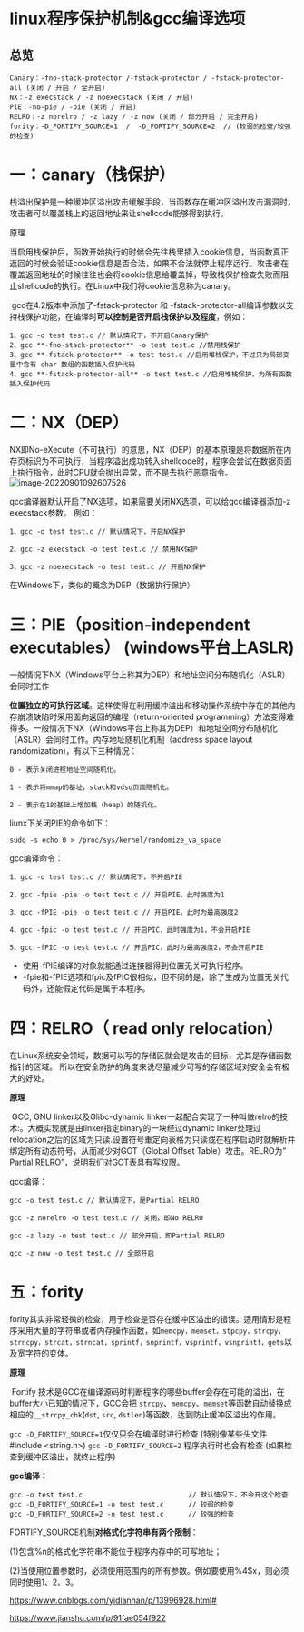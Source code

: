 # linux程序保护机制&gcc编译选项

## 总览

```
Canary：-fno-stack-protector /-fstack-protector / -fstack-protector-all (关闭 / 开启 / 全开启)
NX：-z execstack / -z noexecstack (关闭 / 开启)
PIE：-no-pie / -pie (关闭 / 开启)
RELRO：-z norelro / -z lazy / -z now (关闭 / 部分开启 / 完全开启)
fority：-D_FORTIFY_SOURCE=1  /  -D_FORTIFY_SOURCE=2 	// (较弱的检查/较强的检查)
```



# 一：canary（栈保护）

​		栈溢出保护是一种缓冲区溢出攻击缓解手段，当函数存在缓冲区溢出攻击漏洞时，攻击者可以覆盖栈上的返回地址来让shellcode能够得到执行。

原理

​		当启用栈保护后，函数开始执行的时候会先往栈里插入cookie信息，当函数真正返回的时候会验证cookie信息是否合法，如果不合法就停止程序运行。攻击者在覆盖返回地址的时候往往也会将cookie信息给覆盖掉，导致栈保护检查失败而阻止shellcode的执行。在Linux中我们将cookie信息称为canary。

​	gcc在4.2版本中添加了-fstack-protector 和 -fstack-protector-all编译参数以支持栈保护功能，在编译时**可以控制是否开启栈保护以及程度**，例如：

```
1、gcc -o test test.c // 默认情况下，不开启Canary保护
2、gcc **-fno-stack-protector** -o test test.c //禁用栈保护
3、gcc **-fstack-protector** -o test test.c //启用堆栈保护，不过只为局部变量中含有 char 数组的函数插入保护代码
4、gcc **-fstack-protector-all** -o test test.c //启用堆栈保护，为所有函数插入保护代码
```

# 二：NX（DEP）

​	NX即No-eXecute（不可执行）的意思，NX（DEP）的基本原理是将数据所在内存页标识为不可执行，当程序溢出成功转入shellcode时，程序会尝试在数据页面上执行指令，此时CPU就会抛出异常，而不是去执行恶意指令。![image-20220901092607526](C:\Users\jinwe\AppData\Roaming\Typora\typora-user-images\image-20220901092607526.png)

gcc编译器默认开启了NX选项，如果需要关闭NX选项，可以给gcc编译器添加-z execstack参数。 例如：

```
1、gcc -o test test.c // 默认情况下，开启NX保护

2、gcc -z execstack -o test test.c // 禁用NX保护

3、gcc -z noexecstack -o test test.c // 开启NX保护
```

在Windows下，类似的概念为DEP（数据执行保护）

# 三：PIE（position-independent executables）    (windows平台上ASLR)

 一般情况下NX（Windows平台上称其为DEP）和地址空间分布随机化（ASLR）会同时工作	

​	**位置独立的可执行区域**。这样使得在利用缓冲溢出和移动操作系统中存在的其他内存崩溃缺陷时采用面向返回的编程（return-oriented programming）方法变得难得多。一般情况下NX（Windows平台上称其为DEP）和地址空间分布随机化（ASLR）会同时工作。内存地址随机化机制（address space layout randomization)，有以下三种情况：

```
0 - 表示关闭进程地址空间随机化。

1 - 表示将mmap的基址，stack和vdso页面随机化。

2 - 表示在1的基础上增加栈（heap）的随机化。
```

liunx下关闭PIE的命令如下：

```
sudo -s echo 0 > /proc/sys/kernel/randomize_va_space
```

gcc编译命令：

```
1、gcc -o test test.c // 默认情况下，不开启PIE

2、gcc -fpie -pie -o test test.c // 开启PIE，此时强度为1

3、gcc -fPIE -pie -o test test.c // 开启PIE，此时为最高强度2

4、gcc -fpic -o test test.c // 开启PIC，此时强度为1，不会开启PIE

5、gcc -fPIC -o test test.c // 开启PIC，此时为最高强度2，不会开启PIE
```

- 使用-fPIE编译的对象就能通过连接器得到位置无关可执行程序。
- -fpie和-fPIE选项和fpic及fPIC很相似，但不同的是，除了生成为位置无关代码外，还能假定代码是属于本程序。

# 四：RELRO（ read only relocation）

​		在Linux系统安全领域，数据可以写的存储区就会是攻击的目标，尤其是存储函数指针的区域。 所以在安全防护的角度来说尽量减少可写的存储区域对安全会有极大的好处。

**原理**

​	GCC, GNU linker以及Glibc-dynamic linker一起配合实现了一种叫做relro的技术:。大概实现就是由linker指定binary的一块经过dynamic linker处理过 relocation之后的区域为只读.设置符号重定向表格为只读或在程序启动时就解析并绑定所有动态符号，从而减少对GOT（Global Offset Table）攻击。RELRO为” Partial RELRO”，说明我们对GOT表具有写权限。

gcc编译：

```
gcc -o test test.c // 默认情况下，是Partial RELRO

gcc -z norelro -o test test.c // 关闭，即No RELRO

gcc -z lazy -o test test.c // 部分开启，即Partial RELRO

gcc -z now -o test test.c // 全部开启
```

# 五：fority

​		 fority其实非常轻微的检查，用于检查是否存在缓冲区溢出的错误。适用情形是程序采用大量的字符串或者内存操作函数，如`memcpy，memset，stpcpy，strcpy，strncpy，strcat，strncat，sprintf，snprintf，vsprintf，vsnprintf，gets`以及宽字符的变体。

**原理**

​	 Fortify 技术是GCC在编译源码时判断程序的哪些buffer会存在可能的溢出，在buffer大小已知的情况下，GCC会把 `strcpy`、`memcpy`、`memset`等函数自动替换成相应的`__strcpy_chk`(`dst`, `src`, `dstlen`)等函数，达到防止缓冲区溢出的作用。



`gcc -D_FORTIFY_SOURCE=1`仅仅只会在编译时进行检查 (特别像某些头文件 #include <string.h>)
 `gcc -D_FORTIFY_SOURCE=2` 程序执行时也会有检查 (如果检查到缓冲区溢出，就终止程序)

**gcc编译：**

```
gcc -o test test.c							// 默认情况下，不会开这个检查
gcc -D_FORTIFY_SOURCE=1 -o test test.c		// 较弱的检查
gcc -D_FORTIFY_SOURCE=2 -o test test.c		// 较强的检查
```

 FORTIFY_SOURCE机制**对格式化字符串有两个限制**：

 (1)包含%n的格式化字符串不能位于程序内存中的可写地址；

 (2)当使用位置参数时，必须使用范围内的所有参数。例如要使用%4$x，则必须同时使用1、2、3。





https://www.cnblogs.com/yidianhan/p/13996928.html#

https://www.jianshu.com/p/91fae054f922
